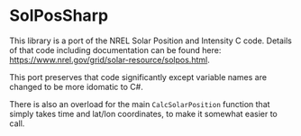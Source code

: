 # SolPosSharp

This library is a port of the NREL Solar Position and Intensity C code. Details of that code including
documentation can be found here: https://www.nrel.gov/grid/solar-resource/solpos.html.

This port preserves that code significantly except variable names are changed to be more idomatic to C#.

There is also an overload for the main `CalcSolarPosition` function that simply takes time and lat/lon
coordinates, to make it somewhat easier to call.
